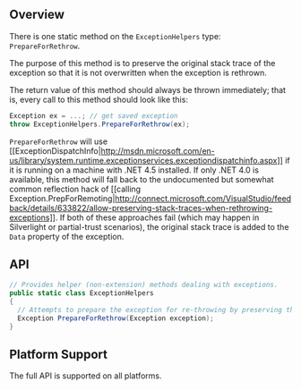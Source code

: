 ## Overview

There is one static method on the `ExceptionHelpers` type: `PrepareForRethrow`.

The purpose of this method is to preserve the original stack trace of the exception so that it is not overwritten when the exception is rethrown.

The return value of this method should always be thrown immediately; that is, every call to this method should look like this:

```C#
Exception ex = ...; // get saved exception
throw ExceptionHelpers.PrepareForRethrow(ex);
```

`PrepareForRethrow` will use [[ExceptionDispatchInfo|http://msdn.microsoft.com/en-us/library/system.runtime.exceptionservices.exceptiondispatchinfo.aspx]] if it is running on a machine with .NET 4.5 installed. If only .NET 4.0 is available, this method will fall back to the undocumented but somewhat common reflection hack of [[calling Exception.PrepForRemoting|http://connect.microsoft.com/VisualStudio/feedback/details/633822/allow-preserving-stack-traces-when-rethrowing-exceptions]]. If both of these approaches fail (which may happen in Silverlight or partial-trust scenarios), the original stack trace is added to the `Data` property of the exception.

## API

```C#
// Provides helper (non-extension) methods dealing with exceptions.
public static class ExceptionHelpers
{
  // Attempts to prepare the exception for re-throwing by preserving the stack trace. The returned exception should be immediately thrown.
  Exception PrepareForRethrow(Exception exception);
}
```

## Platform Support

The full API is supported on all platforms.
